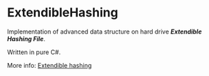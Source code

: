 # ExtendibleHashing

Implementation of advanced data structure on hard drive ***Extendible Hashing File***.

Written in pure C#.

More info: [Extendible hashing](https://en.wikipedia.org/wiki/Extendible_hashing)
